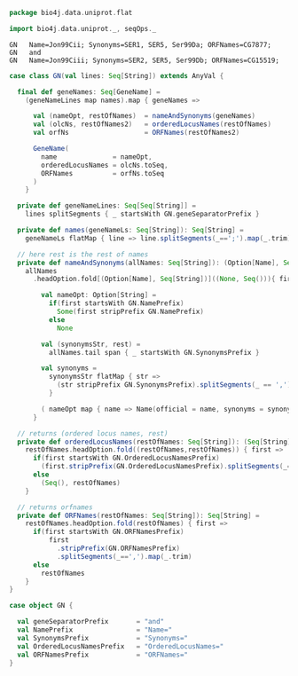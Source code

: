 
```scala
package bio4j.data.uniprot.flat

import bio4j.data.uniprot._, seqOps._
```


```
GN   Name=Jon99Cii; Synonyms=SER1, SER5, Ser99Da; ORFNames=CG7877;
GN   and
GN   Name=Jon99Ciii; Synonyms=SER2, SER5, Ser99Db; ORFNames=CG15519;
```


```scala
case class GN(val lines: Seq[String]) extends AnyVal {

  final def geneNames: Seq[GeneName] =
    (geneNameLines map names).map { geneNames =>

      val (nameOpt, restOfNames)  = nameAndSynonyms(geneNames)
      val (olcNs, restOfNames2)   = orderedLocusNames(restOfNames)
      val orfNs                   = ORFNames(restOfNames2)

      GeneName(
        name              = nameOpt,
        orderedLocusNames = olcNs.toSeq,
        ORFNames          = orfNs.toSeq
      )
    }

  private def geneNameLines: Seq[Seq[String]] =
    lines splitSegments { _ startsWith GN.geneSeparatorPrefix }

  private def names(geneNameLs: Seq[String]): Seq[String] =
    geneNameLs flatMap { line => line.splitSegments(_==';').map(_.trim) }

  // here rest is the rest of names
  private def nameAndSynonyms(allNames: Seq[String]): (Option[Name], Seq[String]) =
    allNames
      .headOption.fold[(Option[Name], Seq[String])]((None, Seq())){ first: String =>

        val nameOpt: Option[String] =
          if(first startsWith GN.NamePrefix)
            Some(first stripPrefix GN.NamePrefix)
          else
            None

        val (synonymsStr, rest) =
          allNames.tail span { _ startsWith GN.SynonymsPrefix }

        val synonyms =
          synonymsStr flatMap { str =>
            (str stripPrefix GN.SynonymsPrefix).splitSegments(_ == ',').map(_.trim)
          }

        ( nameOpt map { name => Name(official = name, synonyms = synonyms) }, rest )
      }

  // returns (ordered locus names, rest)
  private def orderedLocusNames(restOfNames: Seq[String]): (Seq[String], Seq[String]) =
    restOfNames.headOption.fold((restOfNames,restOfNames)) { first =>
      if(first startsWith GN.OrderedLocusNamesPrefix)
        (first.stripPrefix(GN.OrderedLocusNamesPrefix).splitSegments(_==',').map(_.trim), restOfNames.tail)
      else
        (Seq(), restOfNames)
    }

  // returns orfnames
  private def ORFNames(restOfNames: Seq[String]): Seq[String] =
    restOfNames.headOption.fold(restOfNames) { first =>
      if(first startsWith GN.ORFNamesPrefix)
          first
            .stripPrefix(GN.ORFNamesPrefix)
            .splitSegments(_==',').map(_.trim)
      else
        restOfNames
    }
}

case object GN {

  val geneSeparatorPrefix       = "and"
  val NamePrefix                = "Name="
  val SynonymsPrefix            = "Synonyms="
  val OrderedLocusNamesPrefix   = "OrderedLocusNames="
  val ORFNamesPrefix            = "ORFNames="
}

```




[test/scala/LineParsingSpeed.scala]: ../../../test/scala/LineParsingSpeed.scala.md
[test/scala/lines.scala]: ../../../test/scala/lines.scala.md
[test/scala/testData.scala]: ../../../test/scala/testData.scala.md
[test/scala/FlatFileEntry.scala]: ../../../test/scala/FlatFileEntry.scala.md
[test/scala/EntryParsingSpeed.scala]: ../../../test/scala/EntryParsingSpeed.scala.md
[test/scala/FileReadSpeed.scala]: ../../../test/scala/FileReadSpeed.scala.md
[test/scala/SeqOps.scala]: ../../../test/scala/SeqOps.scala.md
[main/scala/entry.scala]: ../entry.scala.md
[main/scala/flat/SequenceData.scala]: SequenceData.scala.md
[main/scala/flat/KW.scala]: KW.scala.md
[main/scala/flat/ID.scala]: ID.scala.md
[main/scala/flat/RC.scala]: RC.scala.md
[main/scala/flat/DT.scala]: DT.scala.md
[main/scala/flat/Entry.scala]: Entry.scala.md
[main/scala/flat/GN.scala]: GN.scala.md
[main/scala/flat/parsers.scala]: parsers.scala.md
[main/scala/flat/RG.scala]: RG.scala.md
[main/scala/flat/DR.scala]: DR.scala.md
[main/scala/flat/OG.scala]: OG.scala.md
[main/scala/flat/RL.scala]: RL.scala.md
[main/scala/flat/SQ.scala]: SQ.scala.md
[main/scala/flat/PE.scala]: PE.scala.md
[main/scala/flat/OS.scala]: OS.scala.md
[main/scala/flat/CC.scala]: CC.scala.md
[main/scala/flat/OX.scala]: OX.scala.md
[main/scala/flat/OH.scala]: OH.scala.md
[main/scala/flat/RN.scala]: RN.scala.md
[main/scala/flat/DE.scala]: DE.scala.md
[main/scala/flat/RA.scala]: RA.scala.md
[main/scala/flat/RX.scala]: RX.scala.md
[main/scala/flat/FT.scala]: FT.scala.md
[main/scala/flat/AC.scala]: AC.scala.md
[main/scala/flat/RP.scala]: RP.scala.md
[main/scala/flat/lineTypes.scala]: lineTypes.scala.md
[main/scala/flat/RT.scala]: RT.scala.md
[main/scala/seqOps.scala]: ../seqOps.scala.md